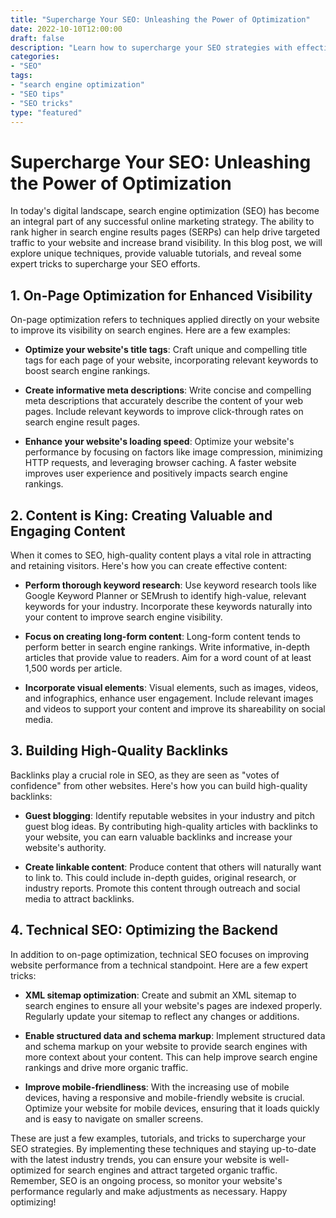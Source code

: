 ```yaml
---
title: "Supercharge Your SEO: Unleashing the Power of Optimization"
date: 2022-10-10T12:00:00
draft: false
description: "Learn how to supercharge your SEO strategies with effective examples, tutorials, and expert tricks."
categories:
- "SEO"
tags:
- "search engine optimization"
- "SEO tips"
- "SEO tricks"
type: "featured"
---
```


# Supercharge Your SEO: Unleashing the Power of Optimization

In today's digital landscape, search engine optimization (SEO) has become an integral part of any successful online marketing strategy. The ability to rank higher in search engine results pages (SERPs) can help drive targeted traffic to your website and increase brand visibility. In this blog post, we will explore unique techniques, provide valuable tutorials, and reveal some expert tricks to supercharge your SEO efforts.

## 1. On-Page Optimization for Enhanced Visibility

On-page optimization refers to techniques applied directly on your website to improve its visibility on search engines. Here are a few examples:

- **Optimize your website's title tags**: Craft unique and compelling title tags for each page of your website, incorporating relevant keywords to boost search engine rankings.

- **Create informative meta descriptions**: Write concise and compelling meta descriptions that accurately describe the content of your web pages. Include relevant keywords to improve click-through rates on search engine result pages.

- **Enhance your website's loading speed**: Optimize your website's performance by focusing on factors like image compression, minimizing HTTP requests, and leveraging browser caching. A faster website improves user experience and positively impacts search engine rankings.

## 2. Content is King: Creating Valuable and Engaging Content

When it comes to SEO, high-quality content plays a vital role in attracting and retaining visitors. Here's how you can create effective content:

- **Perform thorough keyword research**: Use keyword research tools like Google Keyword Planner or SEMrush to identify high-value, relevant keywords for your industry. Incorporate these keywords naturally into your content to improve search engine visibility.

- **Focus on creating long-form content**: Long-form content tends to perform better in search engine rankings. Write informative, in-depth articles that provide value to readers. Aim for a word count of at least 1,500 words per article.

- **Incorporate visual elements**: Visual elements, such as images, videos, and infographics, enhance user engagement. Include relevant images and videos to support your content and improve its shareability on social media.

## 3. Building High-Quality Backlinks

Backlinks play a crucial role in SEO, as they are seen as "votes of confidence" from other websites. Here's how you can build high-quality backlinks:

- **Guest blogging**: Identify reputable websites in your industry and pitch guest blog ideas. By contributing high-quality articles with backlinks to your website, you can earn valuable backlinks and increase your website's authority.

- **Create linkable content**: Produce content that others will naturally want to link to. This could include in-depth guides, original research, or industry reports. Promote this content through outreach and social media to attract backlinks.

## 4. Technical SEO: Optimizing the Backend

In addition to on-page optimization, technical SEO focuses on improving website performance from a technical standpoint. Here are a few expert tricks:

- **XML sitemap optimization**: Create and submit an XML sitemap to search engines to ensure all your website's pages are indexed properly. Regularly update your sitemap to reflect any changes or additions.

- **Enable structured data and schema markup**: Implement structured data and schema markup on your website to provide search engines with more context about your content. This can help improve search engine rankings and drive more organic traffic.

- **Improve mobile-friendliness**: With the increasing use of mobile devices, having a responsive and mobile-friendly website is crucial. Optimize your website for mobile devices, ensuring that it loads quickly and is easy to navigate on smaller screens.

These are just a few examples, tutorials, and tricks to supercharge your SEO strategies. By implementing these techniques and staying up-to-date with the latest industry trends, you can ensure your website is well-optimized for search engines and attract targeted organic traffic. Remember, SEO is an ongoing process, so monitor your website's performance regularly and make adjustments as necessary. Happy optimizing!

